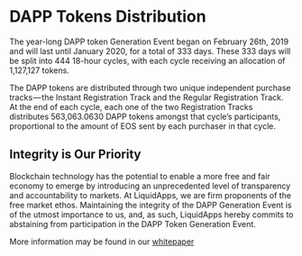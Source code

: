 DAPP Tokens Distribution
========================
The year-long DAPP token Generation Event began on February 26th, 2019 and will last until January 2020, for a total of 333 days. These 333 days will be split into 444 18-hour cycles, with each cycle receiving an allocation of 1,127,127 tokens.  

The DAPP tokens are distributed through two unique independent purchase tracks — the Instant Registration Track and the Regular Registration Track. At the end of each cycle, each one of the two Registration Tracks distributes 563,063.0630 DAPP tokens amongst that cycle’s participants, proportional to the amount of EOS sent by each purchaser in that cycle.

## Integrity is Our Priority
Blockchain technology has the potential to enable a more free and fair economy to emerge by introducing an unprecedented level of transparency and accountability to markets. At LiquidApps, we are firm proponents of the free market ethos. Maintaining the integrity of the DAPP Generation Event is of the utmost importance to us, and, as such, LiquidApps hereby commits to abstaining from participation in the DAPP Token Generation Event.

More information may be found in our [whitepaper](https://liquidapps.io/DAPP%20Network%20and%20DAPP%20Token%20Whitepaper%20v2.0.pdf)